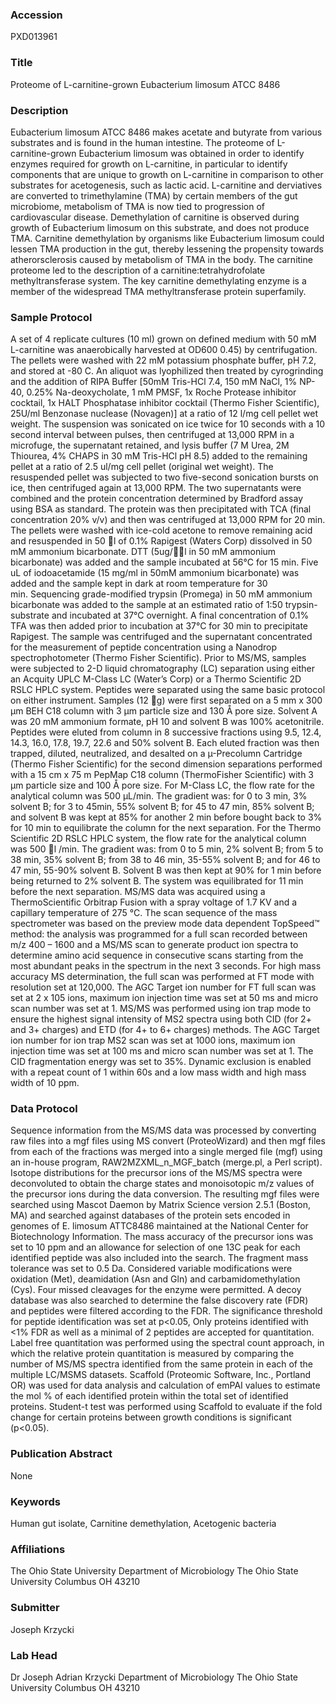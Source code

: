 ### Accession
PXD013961

### Title
Proteome of L-carnitine-grown Eubacterium limosum ATCC 8486

### Description
Eubacterium limosum ATCC 8486 makes acetate and butyrate from various substrates and is found in the human intestine. The proteome of L-carnitine-grown Eubacterium limosum was obtained in order to identify enzymes required for growth on L-carnitine, in particular to identify components that are unique to growth on L-carnitine in comparison to other substrates for acetogenesis, such as lactic acid. L-carnitine and derviatives are converted to trimethylamine  (TMA) by certain members of the gut microbiome, metabolism of TMA  is now tied to progression of cardiovascular disease. Demethylation of carnitine is observed during growth of Eubacterium limosum on this substrate, and does not  produce TMA. Carnitine demethylation by organisms like Eubacterium limosum  could lessen TMA production in the  gut, thereby lessening the propensity towards atherorsclerosis caused by metabolism of TMA in the body. The  carnitine proteome  led to the description of a carnitine:tetrahydrofolate methyltransferase system. The key carnitine demethylating enzyme is a member of the widespread TMA methyltransferase protein superfamily.

### Sample Protocol
A set of 4 replicate cultures (10 ml) grown on defined medium with 50 mM L-carnitine was anaerobically harvested at OD600  0.45) by centrifugation. The pellets were washed with 22 mM potassium phosphate buffer, pH 7.2, and stored at -80 C. An aliquot was lyophilized then treated by cyrogrinding and the addition of RIPA Buffer [50mM Tris-HCl 7.4, 150 mM NaCl, 1% NP-40, 0.25% Na-deoxycholate, 1 mM PMSF, 1x Roche Protease inhibitor cocktail, 1x HALT Phosphatase inhibitor cocktail (Thermo Fisher Scientific), 25U/ml Benzonase nuclease (Novagen)] at a ratio of 12 l/mg cell pellet wet weight. The suspension was sonicated on ice twice for 10 seconds with a 10 second interval between pulses, then centrifuged at 13,000 RPM in a microfuge, the supernatant retained, and lysis buffer (7 M Urea, 2M Thiourea, 4% CHAPS in 30 mM Tris-HCl pH 8.5) added to the remaining pellet at a ratio of 2.5 ul/mg cell pellet (original wet weight). The resuspended pellet was subjected to two five-second sonication bursts on ice, then centrifuged again at 13,000 RPM. The two supernatants were combined and the protein concentration determined by Bradford assay using BSA as standard. The protein was then precipitated with TCA (final concentration 20% v/v) and then was centrifuged at 13,000 RPM for 20 min. The pellets were washed with ice-cold acetone to remove remaining acid and resuspended in 50 l of 0.1% Rapigest (Waters Corp) dissolved in 50 mM ammonium bicarbonate. DTT (5ug/l in 50 mM ammonium bicarbonate) was added and the sample incubated at 56°C for 15 min. Five uL of iodoacetamide (15 mg/ml in 50mM ammonium bicarbonate) was added and the sample kept in dark at room temperature for 30 min. Sequencing grade-modified trypsin (Promega) in 50 mM ammonium bicarbonate was added to the sample at an estimated ratio of 1:50 trypsin-substrate and incubated at 37°C overnight. A final concentration of 0.1% TFA was then added prior to incubation at 37°C for 30 min to precipitate Rapigest. The sample was centrifuged and the supernatant concentrated for the measurement of peptide concentration using a Nanodrop spectrophotometer (Thermo Fisher Scientific). Prior to MS/MS, samples were subjected to 2-D liquid chromatography (LC) separation using either an Acquity UPLC M-Class LC (Water’s Corp) or a Thermo Scientific 2D RSLC HPLC system. Peptides were separated using the same basic protocol on either instrument.  Samples (12 g) were first separated on a 5 mm x 300 μm BEH C18 column with 3 μm particle size and 130 Å pore size.  Solvent A was 20 mM ammonium formate, pH 10 and solvent B was 100% acetonitrile. Peptides were eluted from column in 8 successive fractions using 9.5, 12.4, 14.3, 16.0, 17.8, 19.7, 22.6 and 50% solvent B. Each eluted fraction was then trapped, diluted, neutralized, and desalted on a µ-Precolumn Cartridge (Thermo Fisher Scientific) for the second dimension separations performed with a 15 cm x 75 m PepMap C18 column (ThermoFisher Scientific) with 3 μm particle size and 100 Å pore size.  For M-Class LC, the flow rate for the analytical column was 500 μL/min. The gradient was: for 0 to 3 min, 3% solvent B; for 3 to 45min, 55% solvent B; for 45 to 47 min, 85% solvent B; and solvent B was kept at 85% for another 2 min before bought back to 3% for 10 min to equilibrate the column for the next separation. For the Thermo Scientific 2D RSLC HPLC system, the flow rate for the analytical column was 500 l /min.  The gradient was: from 0 to 5 min, 2% solvent B; from 5 to 38 min, 35% solvent B; from 38 to 46 min, 35-55% solvent B; and for 46 to 47 min, 55-90% solvent B. Solvent B was then kept at 90% for 1 min before being returned to 2% solvent B. The system was equilibrated for 11 min before the next separation. MS/MS data was acquired using a ThermoScientific Orbitrap Fusion with a spray voltage of 1.7 KV and a capillary temperature of 275 °C. The scan sequence of the mass spectrometer was based on the preview mode data dependent TopSpeed™ method: the analysis was programmed for a full scan recorded between m/z 400 – 1600 and a MS/MS scan to generate product ion spectra to determine amino acid sequence in consecutive scans starting from the most abundant peaks in the spectrum in the next 3 seconds. For high mass accuracy MS determination, the full scan was performed at FT mode with resolution set at 120,000. The AGC Target ion number for FT full scan was set at 2 x 105 ions, maximum ion injection time was set at 50 ms and micro scan number was set at 1. MS/MS was performed using ion trap mode to ensure the highest signal intensity of MS2 spectra using both CID (for 2+ and 3+ charges) and ETD (for 4+ to 6+ charges) methods. The AGC Target ion number for ion trap MS2 scan was set at 1000 ions, maximum ion injection time was set at 100 ms and micro scan number was set at 1. The CID fragmentation energy was set to 35%. Dynamic exclusion is enabled with a repeat count of 1 within 60s and a low mass width and high mass width of 10 ppm.

### Data Protocol
Sequence information from the MS/MS data was processed by converting raw files into a mgf files using MS convert (ProteoWizard) and then mgf files from each of the fractions was merged into a single merged file (mgf) using an in-house program, RAW2MZXML_n_MGF_batch (merge.pl, a Perl script). Isotope distributions for the precursor ions of the MS/MS spectra were deconvoluted to obtain the charge states and monoisotopic m/z values of the precursor ions during the data conversion. The resulting mgf files were searched using Mascot Daemon by Matrix Science version 2.5.1 (Boston, MA) and searched against databases of the protein sets encoded in genomes of E. limosum ATTC8486 maintained at the National Center for Biotechnology Information. The mass accuracy of the precursor ions was set to 10 ppm and an allowance for selection of one 13C peak for each identified peptide was also included into the search. The fragment mass tolerance was set to 0.5 Da. Considered variable modifications were oxidation (Met), deamidation (Asn and Gln) and carbamidomethylation (Cys). Four missed cleavages for the enzyme were permitted.  A decoy database was also searched to determine the false discovery rate (FDR) and peptides were filtered according to the FDR. The significance threshold for peptide identification was set at p<0.05, Only proteins identified with <1% FDR as well as a minimal of 2 peptides are accepted for quantitation. Label free quantitation was performed using the spectral count approach, in which the relative protein quantitation is measured by comparing the number of MS/MS spectra identified from the same protein in each of the multiple LC/MSMS datasets. Scaffold (Proteomic Software, Inc., Portland OR) was used for data analysis and calculation of emPAI values to estimate the mol % of each identified protein within the total set of identified proteins. Student-t test was performed using Scaffold to evaluate if the fold change for certain proteins between growth conditions is significant (p<0.05).

### Publication Abstract
None

### Keywords
Human gut isolate, Carnitine demethylation, Acetogenic bacteria

### Affiliations
The Ohio State University
Department of Microbiology The Ohio State University Columbus OH 43210

### Submitter
Joseph Krzycki

### Lab Head
Dr Joseph Adrian Krzycki
Department of Microbiology The Ohio State University Columbus OH 43210


